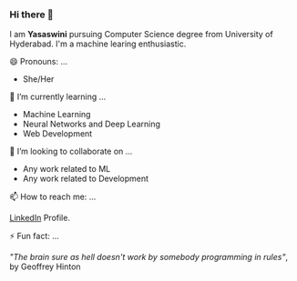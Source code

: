 ### Hi there 👋

I am **Yasaswini** pursuing Computer Science degree from University of Hyderabad. I'm a machine learing enthusiastic.

😄 Pronouns: ...
- She/Her

📖 I’m currently learning ...
- Machine Learning
- Neural Networks and Deep Learning
- Web Development

👯 I’m looking to collaborate on ...
- Any work related to ML
- Any work related to Development

📫 How to reach me: ...

[LinkedIn](https://www.linkedin.com/in/yasaswini-tiramdas-20727a18a/) Profile.

⚡ Fun fact: ...

*"The brain sure as hell doesn't work by somebody programming in rules"*, by Geoffrey Hinton
